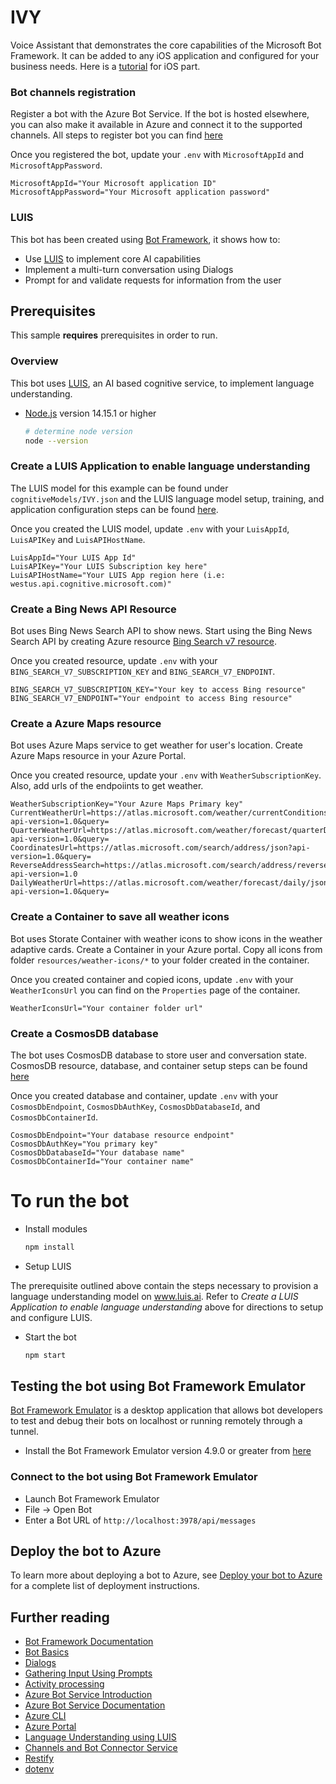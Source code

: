 # IVY

Voice Assistant that demonstrates the core capabilities of the Microsoft Bot Framework. It can be added to any iOS application and configured for your business needs. Here is a [tutorial](https://lab.mocintra.com/oleksandr.afanasiev) for iOS part.

### Bot channels registration

Register a bot with the Azure Bot Service. If the bot is hosted elsewhere, you can also make it available in Azure and connect it to the supported channels. All steps to register bot you can find [here](https://docs.microsoft.com/en-us/azure/bot-service/bot-service-quickstart-registration?view=azure-bot-service-4.0)

Once you registered the bot, update your `.env` with `MicrosoftAppId` and `MicrosoftAppPassword`.

```text
MicrosoftAppId="Your Microsoft application ID"
MicrosoftAppPassword="Your Microsoft application password"
```
### LUIS

This bot has been created using [Bot Framework](https://dev.botframework.com), it shows how to:

- Use [LUIS](https://www.luis.ai) to implement core AI capabilities
- Implement a multi-turn conversation using Dialogs
- Prompt for and validate requests for information from the user

## Prerequisites

This sample **requires** prerequisites in order to run.

### Overview

This bot uses [LUIS](https://www.luis.ai), an AI based cognitive service, to implement language understanding.

- [Node.js](https://nodejs.org) version 14.15.1 or higher

    ```bash
    # determine node version
    node --version
    ```

### Create a LUIS Application to enable language understanding

The LUIS model for this example can be found under `cognitiveModels/IVY.json` and the LUIS language model setup, training, and application configuration steps can be found [here](https://docs.microsoft.com/en-us/azure/bot-service/bot-builder-howto-v4-luis?view=azure-bot-service-4.0&tabs=javascript).

Once you created the LUIS model, update `.env` with your `LuisAppId`, `LuisAPIKey` and `LuisAPIHostName`.

```text
LuisAppId="Your LUIS App Id"
LuisAPIKey="Your LUIS Subscription key here"
LuisAPIHostName="Your LUIS App region here (i.e: westus.api.cognitive.microsoft.com)"
```

### Create a Bing News API Resource

Bot uses Bing News Search API to show news. Start using the Bing News Search API by creating Azure resource [Bing Search v7 resource](https://ms.portal.azure.com/#create/Microsoft.CognitiveServicesBingSearch-v7).

Once you created resource, update `.env` with your `BING_SEARCH_V7_SUBSCRIPTION_KEY` and `BING_SEARCH_V7_ENDPOINT`.

```text
BING_SEARCH_V7_SUBSCRIPTION_KEY="Your key to access Bing resource"
BING_SEARCH_V7_ENDPOINT="Your endpoint to access Bing resource"
```

### Create a Azure Maps resource

Bot uses Azure Maps service to get weather for user's location. Create Azure Maps resource in your Azure Portal.

Once you created resource, update your `.env` with `WeatherSubscriptionKey`. Also, add urls of the endpoiints to get weather.

```text
WeatherSubscriptionKey="Your Azure Maps Primary key"
CurrentWeatherUrl=https://atlas.microsoft.com/weather/currentConditions/json?api-version=1.0&query=
QuarterWeatherUrl=https://atlas.microsoft.com/weather/forecast/quarterDay/json?api-version=1.0&query=
CoordinatesUrl=https://atlas.microsoft.com/search/address/json?api-version=1.0&query=
ReverseAddressSearch=https://atlas.microsoft.com/search/address/reverse/json?api-version=1.0
DailyWeatherUrl=https://atlas.microsoft.com/weather/forecast/daily/json?api-version=1.0&query=
```

### Create a Container to save all weather icons

Bot uses Storate Container with weather icons to show icons in the weather adaptive cards. Create a Container in your Azure portal. Copy all icons from folder `resources/weather-icons/*` to your folder created in the container.

Once you created container and copied icons, update `.env` with your `WeatherIconsUrl` you can find on the `Properties` page of the container.

```text
WeatherIconsUrl="Your container folder url"
```

### Create a CosmosDB database

The bot uses CosmosDB database to store user and conversation state. CosmosDB resource, database, and container setup steps can be found [here](https://docs.microsoft.com/en-us/azure/bot-service/bot-builder-howto-v4-storage?view=azure-bot-service-4.0&tabs=javascript#using-cosmos-db)

Once you created database and container, update `.env` with your `CosmosDbEndpoint`, `CosmosDbAuthKey`, `CosmosDbDatabaseId`, and `CosmosDbContainerId`.

```text
CosmosDbEndpoint="Your database resource endpoint"
CosmosDbAuthKey="You primary key"
CosmosDbDatabaseId="Your database name"
CosmosDbContainerId="Your container name"
```

# To run the bot

- Install modules

    ```bash
    npm install
    ```
- Setup LUIS

The prerequisite outlined above contain the steps necessary to provision a language understanding model on www.luis.ai.  Refer to _Create a LUIS Application to enable language understanding_ above for directions to setup and configure LUIS.

- Start the bot

    ```bash
    npm start
    ```
## Testing the bot using Bot Framework Emulator

[Bot Framework Emulator](https://github.com/microsoft/botframework-emulator) is a desktop application that allows bot developers to test and debug their bots on localhost or running remotely through a tunnel.

- Install the Bot Framework Emulator version 4.9.0 or greater from [here](https://github.com/Microsoft/BotFramework-Emulator/releases)

### Connect to the bot using Bot Framework Emulator

- Launch Bot Framework Emulator
- File -> Open Bot
- Enter a Bot URL of `http://localhost:3978/api/messages`

## Deploy the bot to Azure

To learn more about deploying a bot to Azure, see [Deploy your bot to Azure](https://aka.ms/azuredeployment) for a complete list of deployment instructions.


## Further reading

- [Bot Framework Documentation](https://docs.botframework.com)
- [Bot Basics](https://docs.microsoft.com/azure/bot-service/bot-builder-basics?view=azure-bot-service-4.0)
- [Dialogs](https://docs.microsoft.com/en-us/azure/bot-service/bot-builder-concept-dialog?view=azure-bot-service-4.0)
- [Gathering Input Using Prompts](https://docs.microsoft.com/en-us/azure/bot-service/bot-builder-prompts?view=azure-bot-service-4.0)
- [Activity processing](https://docs.microsoft.com/en-us/azure/bot-service/bot-builder-concept-activity-processing?view=azure-bot-service-4.0)
- [Azure Bot Service Introduction](https://docs.microsoft.com/azure/bot-service/bot-service-overview-introduction?view=azure-bot-service-4.0)
- [Azure Bot Service Documentation](https://docs.microsoft.com/azure/bot-service/?view=azure-bot-service-4.0)
- [Azure CLI](https://docs.microsoft.com/cli/azure/?view=azure-cli-latest)
- [Azure Portal](https://portal.azure.com)
- [Language Understanding using LUIS](https://docs.microsoft.com/en-us/azure/cognitive-services/luis/)
- [Channels and Bot Connector Service](https://docs.microsoft.com/en-us/azure/bot-service/bot-concepts?view=azure-bot-service-4.0)
- [Restify](https://www.npmjs.com/package/restify)
- [dotenv](https://www.npmjs.com/package/dotenv)
